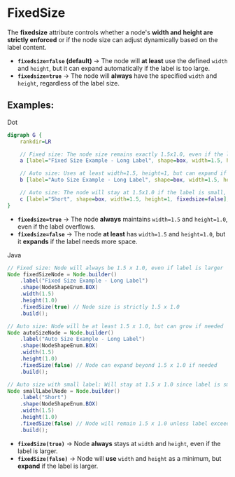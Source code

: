 # FixedSize

The **fixedsize** attribute controls whether a node's **width and height are strictly enforced** or if the node size can adjust dynamically based on the label content.

- **`fixedsize=false` (default)** → The node will **at least** use the defined `width` and `height`, but it can expand automatically if the label is too large.
- **`fixedsize=true`** → The node will **always** have the specified `width` and `height`, regardless of the label size.

## Examples:

Dot

```dot
digraph G {
    rankdir=LR

    // Fixed size: The node size remains exactly 1.5x1.0, even if the label is longer
    a [label="Fixed Size Example - Long Label", shape=box, width=1.5, height=1, fixedsize=true];

    // Auto size: Uses at least width=1.5, height=1, but can expand if needed
    b [label="Auto Size Example - Long Label", shape=box, width=1.5, height=1, fixedsize=false];

    // Auto size: The node will stay at 1.5x1.0 if the label is small, but expand if the label is longer
    c [label="Short", shape=box, width=1.5, height=1, fixedsize=false];
}
```

- **`fixedsize=true`** → The node **always** maintains `width=1.5` and `height=1.0`, even if the label overflows.
- **`fixedsize=false`** → The node **at least** has `width=1.5` and `height=1.0`, but it **expands** if the label needs more space.

Java

```java
// Fixed size: Node will always be 1.5 x 1.0, even if label is larger
Node fixedSizeNode = Node.builder()
    .label("Fixed Size Example - Long Label")
    .shape(NodeShapeEnum.BOX)
    .width(1.5)
    .height(1.0)
    .fixedSize(true) // Node size is strictly 1.5 x 1.0
    .build();

// Auto size: Node will be at least 1.5 x 1.0, but can grow if needed
Node autoSizeNode = Node.builder()
    .label("Auto Size Example - Long Label")
    .shape(NodeShapeEnum.BOX)
    .width(1.5)
    .height(1.0)
    .fixedSize(false) // Node can expand beyond 1.5 x 1.0 if needed
    .build();

// Auto size with small label: Will stay at 1.5 x 1.0 since label is small
Node smallLabelNode = Node.builder()
    .label("Short")
    .shape(NodeShapeEnum.BOX)
    .width(1.5)
    .height(1.0)
    .fixedSize(false) // Node will remain 1.5 x 1.0 unless label exceeds that size
    .build();
```

- **`fixedSize(true)`** → Node **always** stays at `width` and `height`, even if the label is larger.
- **`fixedSize(false)`** → Node will **use** `width` and `height` as a minimum, but **expand** if the label is larger.